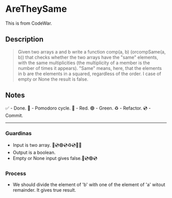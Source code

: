 # AreTheySame

This is from CodeWar.

## Description

> Given two arrays a and b write a function comp(a, b) (orcompSame(a, b)) that checks whether the two arrays have the "same" elements, with the same multiplicities (the multiplicity of a member is the number of times it appears). "Same" means, here, that the elements in b are the elements in a squared, regardless of the order. I case of empty or None the result is false.

## Notes

 ✅ - Done.
 🍅 - Pomodoro cycle.
 🔴 - Red.
 🟢 - Green.
 ♻️ - Refactor.
 💿 - Commit.

---

### Guardinas

- Input is two array. 🔴💿🟢💿♻️💿🍅✅
- Output is a boolean.
- Empty or None input gives false.🔴💿🟢💿
  
### Process

- We should divide the element of 'b' with one of the element of 'a' witout remainder. It gives true result.
